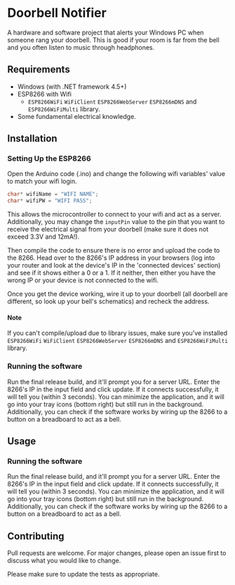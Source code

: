 # Doorbell Notifier

A hardware and software project that alerts your Windows PC when someone rang your doorbell. This is good if your room is far from the bell and you often listen to music through headphones.

## Requirements
- Windows (with .NET framework 4.5+)
- ESP8266 with Wifi
  -  ```ESP8266WiFi``` ```WiFiClient``` ```ESP8266WebServer``` ```ESP8266mDNS``` and ```ESP8266WiFiMulti``` library.
- Some fundamental electrical knowledge.

## Installation

### Setting Up the ESP8266

Open the Arduino code (.ino) and change the following wifi variables' value to match your wifi login.
```C
char* wifiName = "WIFI NAME";
char* wifiPW = "WIFI PASS";
```
This allows the microcontroller to connect to your wifi and act as a server. Additionally, you may change the ```inputPin``` value to the pin that you want to receive the electrical signal from your doorbell (make sure it does not exceed 3.3V and 12mA!).

Then compile the code to ensure there is no error and upload the code to the 8266. Head over to the 8266's IP address in your browsers (log into your router and look at the device's IP in the 'connected devices' section) and see if it shows either a 0 or a 1. If it neither, then either you have the wrong IP or your device is not connected to the wifi.

Once you get the device working, wire it up to your doorbell (all doorbell are different, so look up your bell's schematics) and recheck the address.

#### Note
If you can't compile/upload due to library issues, make sure you've installed ```ESP8266WiFi``` ```WiFiClient``` ```ESP8266WebServer``` ```ESP8266mDNS``` and ```ESP8266WiFiMulti``` library.

### Running the software

Run the final release build, and it'll prompt you for a server URL. Enter the 8266's IP in the input field and click update. If it connects successfully, it will tell you (within 3 seconds). You can minimize the application, and it will go into your tray icons (bottom right) but still run in the background. Additionally, you can check if the software works by wiring up the 8266 to a button on a breadboard to act as a bell.

## Usage

### Running the software

Run the final release build, and it'll prompt you for a server URL. Enter the 8266's IP in the input field and click update. If it connects successfully, it will tell you (within 3 seconds). You can minimize the application, and it will go into your tray icons (bottom right) but still run in the background. Additionally, you can check if the software works by wiring up the 8266 to a button on a breadboard to act as a bell.

## Contributing
Pull requests are welcome. For major changes, please open an issue first to discuss what you would like to change.

Please make sure to update the tests as appropriate.